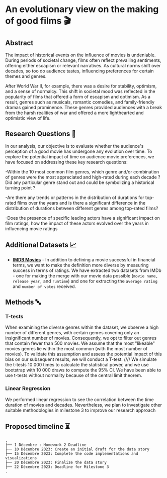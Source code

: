 # An evolutionary view on the making of good films 🎬

## Abstract

The impact of historical events on the influence of movies is undeniable. During periods of societal change, films often reflect prevailing sentiments, offering either escapism or relevant narratives. As cultural norms shift over decades, so too do audience tastes, influencing preferences for certain themes and genres. 

After World War II, for example, there was a desire for stability, optimism, and a sense of normalcy. This shift in societal mood was reflected in the popularity of films that offered a form of escapism and optimism. As a result, genres such as musicals, romantic comedies, and family-friendly dramas gained prominence. These genres provided audiences with a break from the harsh realities of war and offered a more lighthearted and optimistic view of life. 


## Research Questions 🔎

In our analysis, our objective is to evaluate whether the audience's perception of a good movie has undergone any evolution over time. To explore the potential impact of time on audience movie preferences, we have focused on addressing these key research questions:

-Within the 10 most common film genres, which genre and/or combination of genres were the most appreciated and high-rated during each decade ? Did any particular genre stand out and could be symbolizing a historical turning point ? 

-Are there any trends or patterns in the distribution of durations for top-rated films over the years and is there a significant difference in the distribution of durations between different genres among top-rated films?

-Does the presence of specific leading actors have a significant impact on film ratings, how the impact of these actors evolved over the years in influencing movie ratings 


## Additional Datasets 📈
- [**IMDB Movies**](https://www.imdb.com/interfaces/) - In addition to defining a movie successful in financial terms, we want to make the definition more diverse by measuring success in terms of ratings. We have extracted two datasets from IMDb - one for making the merge with our movie data possible (`movie name,` `release year,` and `runtime`) and one for extracting the `average rating` and `number of votes` received.


## Methods 🔤

### T-tests
When examining the diverse genres within the dataset, we observe a high number of different genres, with certain genres covering only an insignificant number of movies.
Consequently, we opt to filter out genres that contain fewer than 500 movies.
We assume that the most "likeable" movies genres lie within the most common (with the most number of movies).
To validate this assumption and assess the potential impact of this bias on our subsequent results, we will conduct a T-test.
//// We simulate the t-tests 10 000 times to calculate the statistical power, and we use bootstrap with 10 000 draws to compute the 95% CI. We have been able to use t-tests without normality because of the central limit theorem. 

### Linear Regression
We performed linear regression to see the correlation between the time duration of movies and decades. Nevertheless, we plan to investigate other suitable methodologies in milestone 3 to improve our research approach

## Proposed timeline ⏳
```
.
├── 1 Décembre : Homework 2 Deadline
├── 10 Décembre 2023: Create an initial draft for the data story
├── 15 Décembre 2023: Complete the code implementations and visualizations
├── 20 Décembre 2023: Finalize the data story
├── 22 Décembre 2023: Deadline for Milestone 3
.

```



